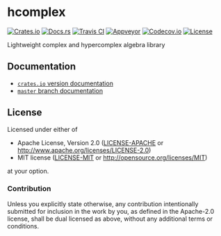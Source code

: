 # hcomplex

[![Crates.io][crates_badge]][crates]
[![Docs.rs][docs_badge]][docs]
[![Travis CI][travis_badge]][travis]
[![Appveyor][appveyor_badge]][appveyor]
[![Codecov.io][codecov_badge]][codecov]
[![License][license_badge]][license]

[crates_badge]: https://img.shields.io/crates/v/hcomplex.svg
[docs_badge]: https://docs.rs/hcomplex/badge.svg
[travis_badge]: https://api.travis-ci.org/nthend/hcomplex.svg
[appveyor_badge]: https://ci.appveyor.com/api/projects/status/github/nthend/hcomplex?branch=master&svg=true
[codecov_badge]: https://codecov.io/gh/nthend/hcomplex/graphs/badge.svg
[license_badge]: https://img.shields.io/crates/l/hcomplex.svg

[crates]: https://crates.io/crates/hcomplex
[docs]: https://docs.rs/hcomplex
[travis]: https://travis-ci.org/nthend/hcomplex
[appveyor]: https://ci.appveyor.com/project/nthend/hcomplex
[codecov]: https://codecov.io/gh/nthend/hcomplex
[license]: #license

Lightweight complex and hypercomplex algebra library

## Documentation

+ [`crates.io` version documentation](https://docs.rs/hcomplex)
+ [`master` branch documentation](https://nthend.github.io/hcomplex/target/doc/hcomplex/index.html)

## License

Licensed under either of

 * Apache License, Version 2.0 ([LICENSE-APACHE](LICENSE-APACHE) or http://www.apache.org/licenses/LICENSE-2.0)
 * MIT license ([LICENSE-MIT](LICENSE-MIT) or http://opensource.org/licenses/MIT)

at your option.

### Contribution

Unless you explicitly state otherwise, any contribution intentionally submitted
for inclusion in the work by you, as defined in the Apache-2.0 license, shall be dual licensed as above, without any
additional terms or conditions.
